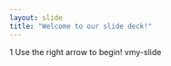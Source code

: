 ```yaml
---
layout: slide
title: "Welcome to our slide deck!"
---
```

1
Use the right arrow to begin!
vmy-slide
